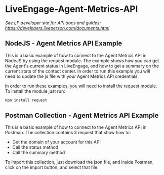 # LiveEngage-Agent-Metrics-API

*See LP developer site for API docs and guides: https://developers.liveperson.com/documents.html*

## NodeJS - Agent Metrics API Example
This is a basic example of how to connect to the Agent Metrics API in NodeJS by using the request module. The example shows how you can get the Agent's current status in LiveEngage, and how to get a summary on the current state of the contact center. In order to run this example you will need to update the js file with your Agent Metrics API credentials.

In order to run these examples, you will need to install the request module. To install the module just run:

```sh
npm install request
```
## Postman Collection - Agent Metrics API Example
This is a basic example of how to connect to the Agent Metrics API in Postman. The collection contains 3 request that show how to:

* Get the domain of your account for this API
* Call the status method
* Call the summary method

To import this collection, just download the json file, and inside Postman, click on the import button, and select that file.
